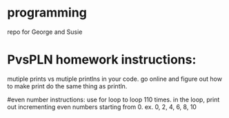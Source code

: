 # programming
repo for George and Susie

# PvsPLN homework instructions:
mutiple prints vs mutiple printlns in your code.
go online and figure out how to make print do the same thing as println.

#even number instructions:
use for loop to loop 110 times.
in the loop, print out incrementing even numbers starting from 0.
ex. 0, 2, 4, 6, 8, 10